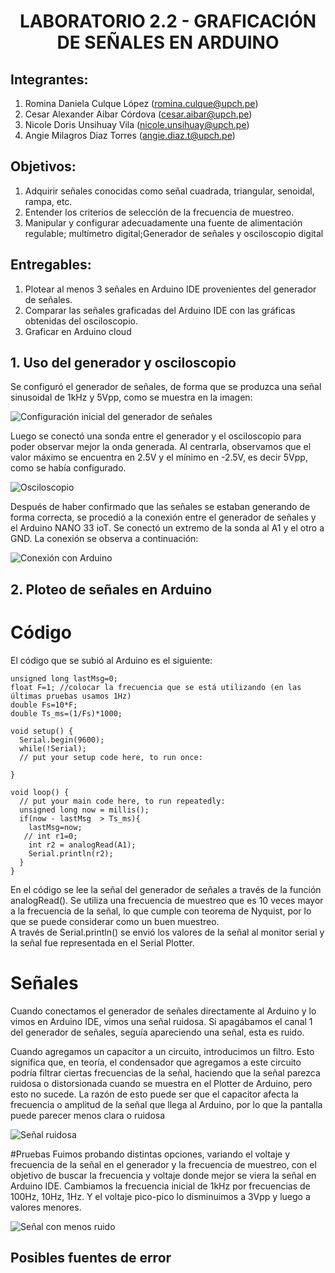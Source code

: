 <div align="center">
<h1>LABORATORIO 2.2 - GRAFICACIÓN DE SEÑALES EN ARDUINO</h1>
</div>

## Integrantes:
1. Romina Daniela Culque López (romina.culque@upch.pe)
2. Cesar Alexander Aibar Córdova (cesar.aibar@upch.pe)
3. Nicole Doris Unsihuay Vila (nicole.unsihuay@upch.pe)
4. Angie Milagros Diaz Torres (angie.diaz.t@upch.pe)

## Objetivos:
1. Adquirir señales conocidas como señal cuadrada, triangular, senoidal, rampa, etc.
2. Entender los criterios de selección de la frecuencia de muestreo.
3. Manipular y configurar adecuadamente una fuente de alimentación regulable; multímetro digital;Generador de señales y osciloscopio digital

## Entregables:
1. Plotear al menos 3 señales en Arduino IDE provenientes del generador de señales.
2. Comparar las señales graficadas del Arduino IDE con las gráficas obtenidas del osciloscopio.
3. Graficar en Arduino cloud

## 1. Uso del generador y osciloscopio
Se configuró el generador de señales, de forma que se produzca una señal sinusoidal de 1kHz y 5Vpp, como se muestra en la imagen:

![Configuración inicial del generador de señales](https://github.com/angiet04/Intro_se-ales06/blob/main/Im%C3%A1genes/generador.jpg)

Luego se conectó una sonda entre el generador y el osciloscopio para poder observar mejor la onda generada. 
Al centrarla, observamos que el valor máximo se encuentra en 2.5V y el mínimo en -2.5V, es decir 5Vpp, como se había configurado.  

![Osciloscopio](https://github.com/angiet04/Intro_se-ales06/blob/main/Im%C3%A1genes/osciloscopio.jpg)

Después de haber confirmado que las señales se estaban generando de forma correcta, se procedió a la conexión entre el generador de señales y el Arduino NANO 33 ioT. 
Se conectó un extremo de la sonda al A1 y el otro a GND. La conexión se observa a continuación: 

![Conexión con Arduino](https://github.com/angiet04/Intro_se-ales06/blob/main/Im%C3%A1genes/conexion_con_arduino.jpg)

## 2. Ploteo de señales en Arduino
#  Código 
El código que se subió al Arduino es el siguiente:
```arduino
unsigned long lastMsg=0;
float F=1; //colocar la frecuencia que se está utilizando (en las últimas pruebas usamos 1Hz)
double Fs=10*F;
double Ts_ms=(1/Fs)*1000;

void setup() {
  Serial.begin(9600);
  while(!Serial);
  // put your setup code here, to run once:

}

void loop() {
  // put your main code here, to run repeatedly:
  unsigned long now = millis();
  if(now - lastMsg  > Ts_ms){
    lastMsg=now;
   // int r1=0;
    int r2 = analogRead(A1);
    Serial.println(r2);
  }
}
```
En el código se lee la señal del generador de señales a través de la función analogRead(). Se utiliza una frecuencia de muestreo que es 10 veces mayor a la frecuencia de la señal, lo que cumple con teorema de Nyquist, por lo que se puede considerar como un buen muestreo.  
A través de Serial.println() se envió los valores de la señal al monitor serial y la señal fue representada en el Serial Plotter.

# Señales
Cuando conectamos el generador de señales directamente al Arduino y lo vimos en Arduino IDE, vimos una señal ruidosa. Si apagábamos el canal 1 del generador de señales, seguía apareciendo una señal, esta es ruido.

Cuando agregamos un capacitor a un circuito, introducimos un filtro. Esto significa que, en teoría, el condensador que agregamos a este circuito podría filtrar ciertas frecuencias de la señal, haciendo que la señal parezca ruidosa o distorsionada cuando se muestra en el Plotter de Arduino, pero esto no sucede. La razón de esto puede ser que el capacitor afecta la frecuencia o amplitud de la señal que llega al Arduino, por lo que la pantalla puede parecer menos clara o ruidosa

![Señal ruidosa](https://github.com/angiet04/Intro_se-ales06/blob/main/Im%C3%A1genes/senal_sinusoidal_ruidosa2.jpg)

#Pruebas
Fuimos probando distintas opciones, variando el voltaje y frecuencia de la señal en el generador y la frecuencia de muestreo, con el objetivo de buscar la frecuencia y voltaje donde mejor se viera la señal en Arduino IDE. Cambiamos la frecuencia inicial de 1kHz por frecuencias de 100Hz, 10Hz, 1Hz. Y el voltaje pico-pico lo disminuimos a 3Vpp y luego a valores menores. 

![Señal con menos ruido](https://github.com/angiet04/Intro_se-ales06/blob/main/Im%C3%A1genes/senal_sinusoidal2.jpg)

## Posibles fuentes de error
